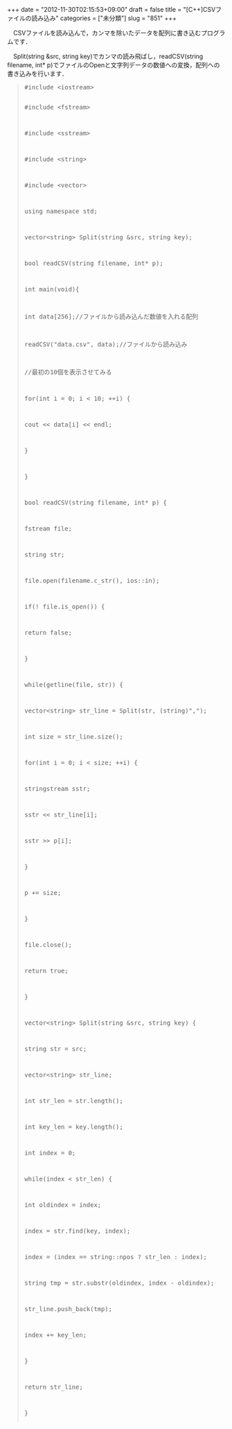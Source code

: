 +++
date = "2012-11-30T02:15:53+09:00"
draft = false
title = "[C++]CSVファイルの読み込み"
categories = ["未分類"]
slug = "851"
+++

　CSVファイルを読み込んで，カンマを除いたデータを配列に書き込むプログラムです．

　Split(string &src, string key)でカンマの読み飛ばし，readCSV(string filename, int* p)でファイルのOpenと文字列データの数値への変換，配列への書き込みを行います．

<blockquote><p><pre>#include &lt;iostream>

#include &lt;fstream>

#include &lt;sstream>

#include &lt;string>

#include &lt;vector>

using namespace std;

vector&lt;string> Split(string &src, string key);

bool readCSV(string filename, int* p);

int main(void){

int data[256];//ファイルから読み込んだ数値を入れる配列

readCSV("data.csv", data);//ファイルから読み込み

//最初の10個を表示させてみる

for(int i = 0; i < 10; ++i) {

cout << data[i] << endl;

}

}

bool readCSV(string filename, int* p) {

fstream file;

string str;

file.open(filename.c_str(), ios::in);

if(! file.is_open()) {

return false;

}

while(getline(file, str)) {

vector&lt;string> str_line = Split(str, (string)",");

int size = str_line.size();

for(int i = 0; i < size; ++i) {

stringstream sstr;

sstr << str_line[i];

sstr >> p[i];

}

p += size;

}

file.close();

return true;

}

vector&lt;string> Split(string &src, string key) {

string str = src;

vector&lt;string> str_line;

int str_len = str.length();

int key_len = key.length();

int index = 0;

while(index < str_len) {

int oldindex = index;

index = str.find(key, index);

index = (index == string::npos ? str_len : index);

string tmp = str.substr(oldindex, index - oldindex);

str_line.push_back(tmp);

index += key_len;

}

return str_line;

}</pre></p></blockquote>

